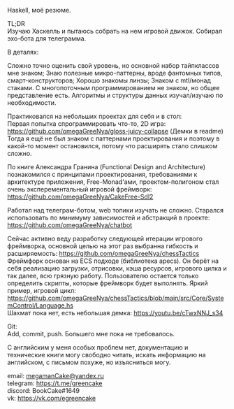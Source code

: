 Haskell, моё резюме. 

TL;DR \
Изучаю Хаскелль и пытаюсь собрать на нем игровой движок. Собирал эхо-бота для телеграмма. 

В деталях: 

Сложно точно оценить свой уровень, но основной набор тайпклассов мне знаком; Знаю полезные микро-паттерны, вроде фантомных типов, смарт-конструкторов; Хорошо знакомы линзы; Знаком с mtl/монад стаками. С многопоточным программированием не знаком, но общее представление есть. Алгоритмы и структуры данных изучал/изучаю по необходимости. 

Практиковался на небольших проектах для себя и в стол: \
Первая попытка спрограммировать что-то, 2D игра: https://github.com/omegaGreeNya/gloss-juicy-collapse (Демки в readme) \
Тогда я ещё не был знаком с паттернами проектирования и поэтому в какой-то момент остановился, потому что расширять стало слишком сложно.


По книге Александра Гранина (Functional Design and Architecture) познакомился с принципами проектирования, требованиями к архитектуре приложения, Free-Monad'ами, проектом-полигоном стал очень эксперементальный игровой фреймворк: https://github.com/omegaGreeNya/CakeFree-Sdl2

Работал над телеграм-ботом, web топики изучать не сложно. Старался использовать по минимуму зависимостей и абстракций в проекте: https://github.com/omegaGreeNya/chatbot

Сейчас активно веду разработку следующей итерации игрового фреймворка, основной целью на этот раз выбранна гибкость и расширяемость: https://github.com/omegaGreeNya/chessTactics
Фреймфорк основан на ECS подходе (библиотека apecs). Он берёт на себя реализацию загрузки, отрисовки, кэша ресурсов, игрового цилка и так далее, всю грязную работу. Пользователю остается только определить скрипты, которые фреймворк будет выполнять. Яркий пример, игровой цикл: https://github.com/omegaGreeNya/chessTactics/blob/main/src/Core/SystemControl/Language.hs \
Шахмат пока нет, есть небольшая демка: https://youtu.be/cTwxNNJ_s34

Git:\
Add, commit, push. Большего мне пока не требовалось.

С английским у меня особых проблем нет, документацию и технические книги могу свободно читать, искать информацию на английском, с письмом похуже, но изъясниться могу.

email: megamanCake@yandex.ru \
telegram: https://t.me/greencake \
discord: BookCake#1649 \
vk: https://vk.com/egreencake
